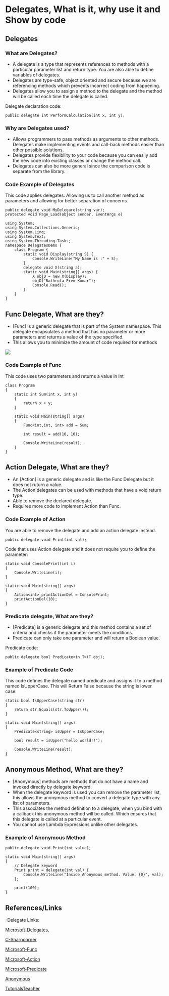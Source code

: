 # Delegates, What is it, why use it and Show by code

## Delegates

### What are Delegates?

- A delegate is a type that represents references to methods with a particular parameter list and return type. You are also able to define variables of delegates.
- Delegates are type-safe, object oriented and secure because we are referencing methods which prevents incorrect coding from happening.
- Delegates allow you to assign a method to the delegate and the method will be called each time the delegate is called.

Delegate declaration  code:

```text
public delegate int PerformCalculation(int x, int y);
```

### Why are Delegates used?

- Allows programmers to pass methods as arguments to other methods. Delegates make implementing events and call-back methods easier than other possible solutions.
- Delegates provide flexibility to your code because you can easily add the new code into existing classes or change the method call.
- Delegates can also be more general since the comparison code is separate from the library.

### Code Example of Delegates

This code applies delegates:
Allowing us to call another method as parameters and allowing for better separation of concerns.

```text
public delegate void MyDelegare(string var);  
protected void Page_Load(object sender, EventArgs e)  
  
using System;  
using System.Collections.Generic;  
using System.Linq;  
using System.Text;  
using System.Threading.Tasks;  
namespace DelegatesDemo {  
    class Program {  
        static void Display(string S) {  
            Console.WriteLine("My Name is :" + S);  
        }  
        delegate void X(string a);  
        static void Main(string[] args) {  
            X objD = new X(Display);  
            objD("Rathrola Prem Kumar");  
            Console.Read();  
        }  
    }  
}    
```

## Func Delegate, What are they?

- [Func] is a generic delegate that is part of the System namespace.
This delegate encapsulates a method that has no parameter or more parameters and returns a value of the type specified.
- This allows you to minimize the amount of code required for methods

![](https://www.tutorialsteacher.com/Content/images/csharp/func-delegate.png)

### Code Example of Func

This code uses two parameters and returns a value in Int

```text
class Program
{
    static int Sum(int x, int y)
    {
        return x + y;
    }

    static void Main(string[] args)
    {
        Func<int,int, int> add = Sum;

        int result = add(10, 10);

        Console.WriteLine(result); 
    }
}
```

## Action Delegate, What are they?

- An [Action] is a generic delegate and is like the Func Delegate but it does not ruturn a value.
- The Action delegates can be used with methods that have a void return type.
- Able to remove the declared delegate.
- Requires more code to implement Action than Func.

### Code Example of Action

You are able to remove the delegate and add an action delegate instead.

```text
public delegate void Print(int val);
```

Code that uses Action delegate and it does not require you to define the parameter:

```text
static void ConsolePrint(int i)
{
    Console.WriteLine(i);
}

static void Main(string[] args)
{
    Action<int> printActionDel = ConsolePrint;
    printActionDel(10);
}
```

### Predicate delegate, What are they?

- [Predicate] is a generic delegate and this method contains a set of criteria and checks if the parameter meets the conditions.
- Predicate can only take one parameter and will return a Boolean value.

Predicate code:

```text
public delegate bool Predicate<in T>(T obj);
```

### Example of Predicate Code

This code defines the delegate named predicate and assigns it to a method named IsUpperCase. This will Return False because the string is lower case:

```text
static bool IsUpperCase(string str)
{
    return str.Equals(str.ToUpper());
}

static void Main(string[] args)
{
    Predicate<string> isUpper = IsUpperCase;

    bool result = isUpper("hello world!!");

    Console.WriteLine(result);
}
```

## Anonymous Method, What are they?

- [Anonymous] methods are methods that do not have a name and invoked directly by delegate keyword.
- When the delegate keyword is used you can remove the parameter list, this allows the anonymous method to convert a delegate type with any list of parameters.
- This associates the method definition to a delegate, when you bind with a callback this anonymous method will be called. Which ensures that this delegate is called at a particular event.
- You cannot use Lambda Expressions unlike other delegates.

### Example of Anonymous Method

```text
public delegate void Print(int value);

static void Main(string[] args)
{
    // Delegate keyword
    Print print = delegate(int val) { 
        Console.WriteLine("Inside Anonymous method. Value: {0}", val); 
    };

    print(100);
}
```

## References/Links

-Delegate Links:

[Microsoft-Delegates](https://docs.microsoft.com/en-us/dotnet/csharp/programming-guide/delegates/),

[C-Sharpcorner](https://www.c-sharpcorner.com/UploadFile/8911c4/simple-delegates-with-examples-in-C-Sharp/)

[Microsoft-Func](https://docs.microsoft.com/en-us/dotnet/api/system.func-2?view=net-6.0)

[Microsoft-Action](https://docs.microsoft.com/en-us/dotnet/api/system.action?view=net-6.0)

[Microsoft-Predicate](https://docs.microsoft.com/en-us/dotnet/api/system.predicate-1?view=net-6.0)

[Anonymous](https://docs.microsoft.com/en-us/dotnet/csharp/programming-guide/delegates/delegates-with-named-vs-anonymous-methods)

[TutorialsTeacher](https://www.tutorialsteacher.com/csharp/csharp-delegates)
